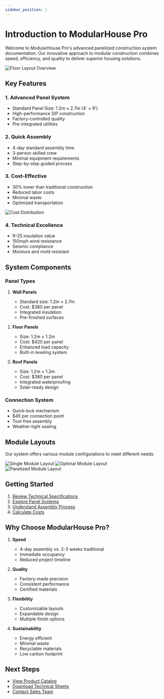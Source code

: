 ```yaml
---
sidebar_position: 1
---
```


# Introduction to ModularHouse Pro

Welcome to ModularHouse Pro's advanced panelized construction system documentation. Our innovative approach to modular construction combines speed, efficiency, and quality to deliver superior housing solutions.

![Floor Layout Overview](/img/layouts/floor_layout.png)

## Key Features

### 1. Advanced Panel System
- Standard Panel Size: 1.2m × 2.7m (4' × 9')
- High-performance SIP construction
- Factory-controlled quality
- Pre-integrated utilities

### 2. Quick Assembly
- 4-day standard assembly time
- 3-person skilled crew
- Minimal equipment requirements
- Step-by-step guided process

### 3. Cost-Effective
- 30% lower than traditional construction
- Reduced labor costs
- Minimal waste
- Optimized transportation

![Cost Distribution](/img/costs/cost_distribution_pie.png)

### 4. Technical Excellence
- R-25 insulation value
- 150mph wind resistance
- Seismic compliance
- Moisture and mold resistant

## System Components

### Panel Types
1. **Wall Panels**
   - Standard size: 1.2m × 2.7m
   - Cost: $380 per panel
   - Integrated insulation
   - Pre-finished surfaces

2. **Floor Panels**
   - Size: 1.2m × 1.2m
   - Cost: $420 per panel
   - Enhanced load capacity
   - Built-in leveling system

3. **Roof Panels**
   - Size: 1.2m × 1.2m
   - Cost: $380 per panel
   - Integrated waterproofing
   - Solar-ready design

### Connection System
- Quick-lock mechanism
- $45 per connection point
- Tool-free assembly
- Weather-tight sealing

## Module Layouts

Our system offers various module configurations to meet different needs:

![Single Module Layout](/img/layouts/single_module_layout.png)
![Optimal Module Layout](/img/layouts/optimal_module_layout.png)
![Panelized Module Layout](/img/layouts/panelized_module_layout.png)

## Getting Started

1. [Review Technical Specifications](./technical-specs.md)
2. [Explore Panel Systems](./panels.md)
3. [Understand Assembly Process](/assembly-guide)
4. [Calculate Costs](/cost-calculator)

## Why Choose ModularHouse Pro?

1. **Speed**
   - 4-day assembly vs. 2-3 weeks traditional
   - Immediate occupancy
   - Reduced project timeline

2. **Quality**
   - Factory-made precision
   - Consistent performance
   - Certified materials

3. **Flexibility**
   - Customizable layouts
   - Expandable design
   - Multiple finish options

4. **Sustainability**
   - Energy efficient
   - Minimal waste
   - Recyclable materials
   - Low carbon footprint

## Next Steps

- [View Product Catalog](/product-catalog)
- [Download Technical Sheets](./technical-specs.md)
- [Contact Sales Team](/contact)
